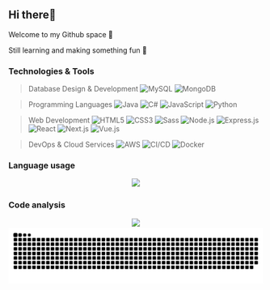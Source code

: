 ## Hi there👋  

Welcome to my Github space 🧀  

Still learning and making something fun 🍉


### Technologies & Tools

> Database Design & Development
![MySQL](https://img.shields.io/badge/-MySQL-333?style=flat&logo=mysql)
![MongoDB](https://img.shields.io/badge/-MongoDB-333?style=flat&logo=mongodb)

> Programming Languages
![Java](https://img.shields.io/badge/-Java-333?style=flat&logo=java)
![C#](https://img.shields.io/badge/-C%23-333?style=flat&logo=c-sharp)
![JavaScript](https://img.shields.io/badge/-JavaScript-333?style=flat&logo=javascript)
![Python](https://img.shields.io/badge/-Python-333?style=flat&logo=python)
> 

> Web Development
![HTML5](https://img.shields.io/badge/-HTML5-333?style=flat&logo=html5)
![CSS3](https://img.shields.io/badge/-CSS3-333?style=flat&logo=css3)
![Sass](https://img.shields.io/badge/-Sass-333?style=flat&logo=sass)
![Node.js](https://img.shields.io/badge/-Node.js-333?style=flat&logo=node.js)
![Express.js](https://img.shields.io/badge/-Express.js-333?style=flat&logo=express)
![React](https://img.shields.io/badge/-React-333?style=flat&logo=react)
![Next.js](https://img.shields.io/badge/-Next.js-333?style=flat&logo=next.js)
![Vue.js](https://img.shields.io/badge/-Vue.js-333?style=flat&logo=vue.js)

> DevOps & Cloud Services
![AWS](https://img.shields.io/badge/-AWS-333?style=flat&logo=amazon-aws)
![CI/CD](https://img.shields.io/badge/-CI%2FCD-333?style=flat&logo=githubactions)
![Docker](https://img.shields.io/badge/-Docker-333?style=flat&logo=docker)


### Language usage

<div align="center">
    <img height="200px" src="https://github-readme-stats-api-holic-x.vercel.app/api/top-langs/?username=kesesek&theme=gruvbox_light&layout=compact"/>
</div>


### Code analysis

<!-- START_SECTION:waka -->
<!-- END_SECTION:waka -->


<div align="center">
    <img height="200px" src="https://github-readme-streak-stats.herokuapp.com/?user=kesesek"/>
</div>

<picture>
  <source media="(prefers-color-scheme: dark)" srcset="https://raw.githubusercontent.com/kesesek/kesesek/output/github-contribution-grid-snake-dark.svg">
  <source media="(prefers-color-scheme: light)" srcset="https://raw.githubusercontent.com/kesesek/kesesek/output/github-contribution-grid-snake.svg">
  <img alt="github contribution grid snake animation" src="https://raw.githubusercontent.com/adorabled4/adorabled4/output/github-contribution-grid-snake.svg">
</picture>

